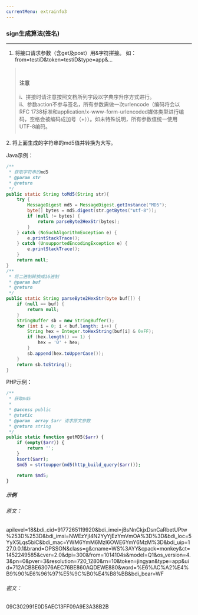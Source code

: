 ```yaml
---
currentMenu: extrainfo3
---
```

### sign生成算法(签名) ###
------------
1.	将接口请求参数（含get及post）用&字符拼接。
如：from=testiD&token=testiD&type=app&...
<blockquote class="bs-callout bs-callout-warning" style="padding:10px"><h4>注意</h4>i、拼接时请注意按照文档所列字段以字典序升序方式进行。<br/>ii、参数action不参与签名，所有参数需做一次urlencode（编码将会以 RFC 1738标准和application/x-www-form-urlencoded媒体类型进行编码，空格会被编码成加号（+））。如未特殊说明，所有参数值统一使用UTF-8编码。</blockquote>
2.	将上面生成的字符串的md5值并转换为大写。

Java示例：

```java
/**
 * 获取字符串的md5
 * @param str
 * @return
 */
public static String toMd5(String str){  
    try {  
        MessageDigest md5 = MessageDigest.getInstance("MD5");  
        byte[] bytes = md5.digest(str.getBytes("utf-8"));
        if (null != bytes) {
            return parseByte2HexStr(bytes);
        }
    } catch (NoSuchAlgorithmException e) {  
        e.printStackTrace();  
    } catch (UnsupportedEncodingException e) {
        e.printStackTrace();
    }
    return null;
}
/**
 * 将二进制转换成16进制
 * @param buf
 * @return
 */  
public static String parseByte2HexStr(byte buf[]) {  
    if (null == buf) {
        return null;
    }
    StringBuffer sb = new StringBuffer();  
    for (int i = 0; i < buf.length; i++) {  
        String hex = Integer.toHexString(buf[i] & 0xFF);  
        if (hex.length() == 1) {  
            hex = '0' + hex;  
        }  
        sb.append(hex.toUpperCase());  
    }  
    return sb.toString();  
}
```

PHP示例：

```php
/**
 * 获取md5
 *
 * @access public
 * @static
 * @param  array $arr 请求原文参数
 * @return string
 */
public static function getMD5($arr) {
    if (empty($arr)) {
        return '';
    }
    ksort($arr);
    $md5 = strtoupper(md5(http_build_query($arr)));

    return $md5;
}
```

##### 示例 #####
###### 原文：
apilevel=18&bdi_cid=9177265119920&bdi_imei=jBsNnCkjxDsnCaRbetUPtw%253D%253D&bdi_imsi=NWEzYjI4N2YyYjEzYmVmOA%3D%3D&bdi_loc=5YyX5Lqs5biC&bdi_mac=YWM6YmM6MzI6OWE6YmY6MzM%3D&bdi_uip=127.0.0.1&brand=OPSSON&class=g&cname=WS%3AYY&cpack=monkey&ct=1452249585&cver=2.0&dpi=300&from=1014104s&model=Q1&os_version=4.3&pn=0&pver=3&resolution=720_1280&rn=10&token=jingyan&type=app&uid=712ACBBE63076AEC76BE860AQDEWE880&word=%E6%AC%A2%E4%B9%90%E6%96%97%E5%9C%B0%E4%B8%BB&bdi_bear=WF

###### 密文：
09C302991E0D5AEC13FF09A9E3A38B2B
